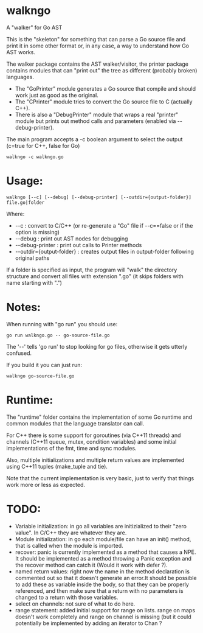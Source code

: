 walkngo
=======

A "walker" for Go AST

This is the "skeleton" for something that can parse a Go source file and print it in some other format or, in any case, a way to understand how Go AST works.

The walker package contains the AST walker/visitor, the printer package contains modules that can "print out" the tree as different (probably broken) languages.

* The "GoPrinter" module generates a Go source that compile and should work just as good as the original.
* The "CPrinter" module tries to convert the Go source file to C (actually C++).
* There is also a "DebugPrinter" module that wraps a real "printer" module but prints out method calls and parameters (enabled via --debug-printer).

The main program accepts a -c boolean argument to select the output (c=true for C++, false for Go)

    walkngo -c walkngo.go

Usage:
======

    walkngo [--c] [--debug] [--debug-printer] [--outdir={output-folder}] file.go|folder

Where:
* --c : convert to C/C++ (or re-generate a "Go" file if --c==false or if the option is missing)
* --debug : print out AST nodes for debugging
* --debug-printer : print out calls to Printer methods
* --outdir={output-folder} : creates output files in output-folder following original paths

If a folder is specified as input, the program will "walk" the directory structure and convert all files with extension ".go" (it skips folders with name starting with ".")

Notes:
======

When running with "go run" you should use:

    go run walkngo.go -- go-source-file.go
    
The '--' tells 'go run' to stop looking for go files, otherwise it gets utterly confused.

If you build it you can just run:

    walkngo go-source-file.go


Runtime:
========
The "runtime" folder contains the implementation of some Go runtime and common modules that the language translator
can call.

For C++ there is some support for goroutines (via C++11 threads) and channels (C++11 queue, mutex, condition variables) and some initial implementations of the fmt, time and sync modules.

Also, multiple initializations and multiple return values are implemented using C++11 tuples (make_tuple and tie).

Note that the current implementation is very basic, just to verify that things work more or less as expected.

TODO:
=====
* Variable initialization: in go all variables are initizialized to their "zero value". In C/C++ they are whatever they are.
* Module initialization: in go each module/file can have an init() method, that is called when the module is imported.
* recover: panic is currently implemented as a method that causes a NPE. It should be implemented as a method throwing a Panic exception and the recover method can catch it (Would it work with defer ?).
* named return values: right now the name in the method declaration is commented out so that it doesn't generate an error.It should be possible to add these as variable inside the body, so that they can be properly referenced, and then make sure that a return with no parameters is changed to a return with those variables.
* select on channels: not sure of what to do here.
* range statement: added initial support for range on lists. range on maps doesn't work completely and range on channel is missing (but it could potentially be implemented by adding an iterator to Chan<T> ?
